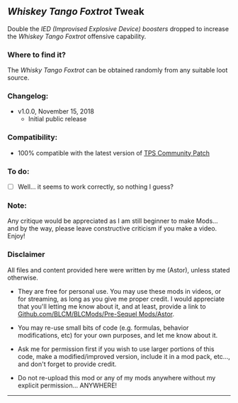 ## *Whiskey Tango Foxtrot* Tweak

Double the *IED (Improvised Explosive Device) boosters* dropped to increase the *Whiskey Tango Foxtrot* offensive capability.

### Where to find it?

The *Whisky Tango Foxtrot* can be obtained randomly from any suitable loot source. 

### Changelog:
- v1.0.0, November 15, 2018
  - Initial public release
 
### Compatibility:

- 100% compatible with the latest version of [TPS Community Patch](https://github.com/BLCM/BLCMods/tree/master/Pre%20Sequel%20Mods/Community%20Patch)

### To do:

- [ ] Well... it seems to work correctly, so nothing I guess?
  
### Note: 

Any critique would be appreciated as I am still beginner to make Mods... and by the way, please leave constructive criticism if you make a video. 
Enjoy!

### Disclaimer

All files and content provided here were written by me (Astor), unless stated otherwise.

- They are free for personal use. You may use these mods in videos, or for streaming, as long as you give me proper credit. I would appreciate that you'll letting me know about it, and at least, provide a link to [Github.com/BLCM/BLCMods/Pre-Sequel Mods/Astor](https://github.com/BLCM/BLCMods/tree/master/Pre%20Sequel%20Mods/Astor).

- You may re-use small bits of code (e.g. formulas, behavior modifications, etc) for your own purposes, and let me know about it. 

- Ask me for permission first if you wish to use larger portions of this code, make a modified/improved version, include it in a mod pack, etc..., and don't forget to provide credit.

- Do not re-upload this mod or any of my mods anywhere without my explicit permission... ANYWHERE!

* * * * *



